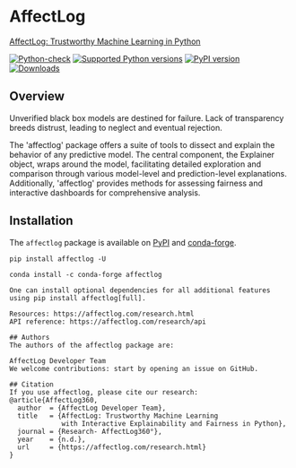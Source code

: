 # AffectLog

[AffectLog: Trustworthy Machine Learning in Python](http://affectLog.com/python)

[![Python-check](https://github.com/AffectLog360/AffectLog/workflows/Python-check/badge.svg)](https://github.com/AffectLog360/AffectLog/actions?query=workflow%3APython-check)
[![Supported Python
versions](https://img.shields.io/pypi/pyversions/affectlog.svg)](https://pypi.org/project/affectlog/)
[![PyPI version](https://badge.fury.io/py/affectlog.svg)](https://badge.fury.io/py/affectlog)
[![Downloads](https://pepy.tech/badge/affectlog)](https://pepy.tech/project/affectlog)

## Overview

Unverified black box models are destined for failure. Lack of transparency breeds distrust, leading to neglect and eventual rejection.

The 'affectlog' package offers a suite of tools to dissect and explain the behavior of any predictive model. The central component, the Explainer object, wraps around the model, facilitating detailed exploration and comparison through various model-level and prediction-level explanations. Additionally, 'affectlog' provides methods for assessing fairness and interactive dashboards for comprehensive analysis.

## Installation

The `affectlog` package is available on [PyPI](https://pypi.org/project/affectlog/) and [conda-forge](https://anaconda.org/conda-forge/affectlog).

```console
pip install affectlog -U

conda install -c conda-forge affectlog

One can install optional dependencies for all additional features using pip install affectlog[full].

Resources: https://affectlog.com/research.html
API reference: https://affectlog.com/research/api

## Authors
The authors of the affectlog package are:

AffectLog Developer Team
We welcome contributions: start by opening an issue on GitHub.

## Citation
If you use affectlog, please cite our research:
@article{AffectLog360,
  author  = {AffectLog Developer Team},
  title   = {AffectLog: Trustworthy Machine Learning
             with Interactive Explainability and Fairness in Python},
  journal = {Research- AffectLog360°},
  year    = {n.d.},
  url     = {https://affectlog.com/research.html}
}
```
